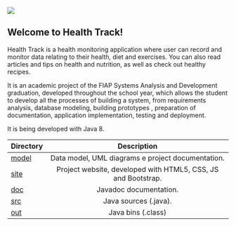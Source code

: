 

![](https://i.ibb.co/9NqJ25z/logo1.png)





## Welcome to Health Track!


Health Track is a health monitoring application where user can record and monitor data relating to their health, diet and exercises. You can also read articles and tips on health and nutrition, as well as check out healthy recipes.

It is an academic project of the FIAP Systems Analysis and Development graduation, developed throughout the school year, which allows the student to develop all the processes of building a system, from requirements analysis, database modeling, building prototypes , preparation of documentation, application implementation, testing and deployment.

It is being developed with Java 8.

| Directory                                                    |                         Description                          |
| ------------------------------------------------------------ | :----------------------------------------------------------: |
| [model](https://github.com/mmportella/health-track/tree/master/model) |      Data model, UML diagrams e project documentation.       |
| [site](https://github.com/mmportella/health-track/tree/master/site) | Project website, developed with HTML5, CSS, JS and Bootstrap. |
| [doc](https://github.com/mmportella/health-track/tree/master/doc)| Javadoc documentation. |
| [src](https://github.com/mmportella/health-track/tree/master/src) |                    Java sources (.java).                     |
| [out](https://github.com/mmportella/health-track/tree/master/out) |                      Java bins (.class)                      |

